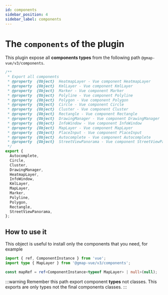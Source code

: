 ```yaml
---
id: components
sidebar_position: 4
sidebar_label: components
---
```


# The `components` of the plugin

This plugin expose all **components types** from the following path `@gmap-vue/v3/components`.

```ts showLineNumbers
/**
 * Export all components
 * @property  {Object}  HeatmapLayer - Vue component HeatmapLayer
 * @property  {Object}  KmlLayer - Vue component KmlLayer
 * @property  {Object}  Marker - Vue component Marker
 * @property  {Object}  Polyline - Vue component Polyline
 * @property  {Object}  Polygon - Vue component Polygon
 * @property  {Object}  Circle - Vue component Circle
 * @property  {Object}  Cluster - Vue component Cluster
 * @property  {Object}  Rectangle - Vue component Rectangle
 * @property  {Object}  DrawingManager - Vue component DrawingManager
 * @property  {Object}  InfoWindow - Vue component InfoWindow
 * @property  {Object}  MapLayer - Vue component MapLayer
 * @property  {Object}  PlaceInput - Vue component PlaceInput
 * @property  {Object}  Autocomplete - Vue component Autocomplete
 * @property  {Object}  StreetViewPanorama - Vue component StreetViewPanorama
 */
export {
  Autocomplete,
  Circle,
  Cluster,
  DrawingManager,
  HeatmapLayer,
  InfoWindow,
  KmlLayer,
  MapLayer,
  Marker,
  Polyline,
  Polygon,
  Rectangle,
  StreetViewPanorama,
};
```

## How to use it

This object is useful to install only the components that you need, for example

```ts showLineNumbers
import { ref, ComponentInstance } from 'vue';
import type { MapLayer } from '@gmap-vue/v3/components';

const mapRef = ref<ComponentInstance<typeof MapLayer> | null>(null);
```

:::warning
Remember this path export component **types** not classes. This exports are only types not the final components classes.
:::
